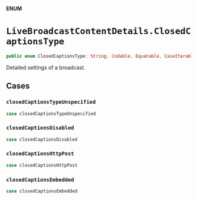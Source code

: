 **ENUM**

# `LiveBroadcastContentDetails.ClosedCaptionsType`

```swift
public enum ClosedCaptionsType: String, Codable, Equatable, CaseIterable
```

Detailed settings of a broadcast.

## Cases
### `closedCaptionsTypeUnspecified`

```swift
case closedCaptionsTypeUnspecified
```

### `closedCaptionsDisabled`

```swift
case closedCaptionsDisabled
```

### `closedCaptionsHttpPost`

```swift
case closedCaptionsHttpPost
```

### `closedCaptionsEmbedded`

```swift
case closedCaptionsEmbedded
```
